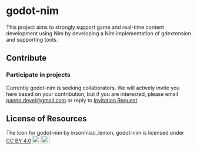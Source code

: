 # godot-nim

This project aims to strongly support game and real-time content development using Nim by developing a Nim implementation of gdextension and supporting tools.

## Contribute

### Participate in projects

Currently godot-nim is seeking collaborators.
We will actively invite you here based on your contribution, but if you are interested, please email panno.devel@gmail.com or reply to [Invitation Request].

## License of Resources

<p xmlns:cc="http://creativecommons.org/ns#" xmlns:dct="http://purl.org/dc/terms/"><span property="dct:title">The icon for godot-nim</span> by <span property="cc:attributionName">insomniac_lemon, godot-nim</span> is licensed under <a href="https://creativecommons.org/licenses/by/4.0/?ref=chooser-v1" target="_blank" rel="license noopener noreferrer" style="display:inline-block;">CC BY 4.0<img style="height:22px!important;margin-left:3px;vertical-align:text-bottom;" src="https://mirrors.creativecommons.org/presskit/icons/cc.svg?ref=chooser-v1" alt=""><img style="height:22px!important;margin-left:3px;vertical-align:text-bottom;" src="https://mirrors.creativecommons.org/presskit/icons/by.svg?ref=chooser-v1" alt=""></a></p>

[Invitation Request]: https://github.com/godot-nim/.github/issues/5

<!--

**Here are some ideas to get you started:**

🙋‍♀️ A short introduction - what is your organization all about?
🌈 Contribution guidelines - how can the community get involved?
👩‍💻 Useful resources - where can the community find your docs? Is there anything else the community should know?
🍿 Fun facts - what does your team eat for breakfast?
🧙 Remember, you can do mighty things with the power of [Markdown](https://docs.github.com/github/writing-on-github/getting-started-with-writing-and-formatting-on-github/basic-writing-and-formatting-syntax)
-->

